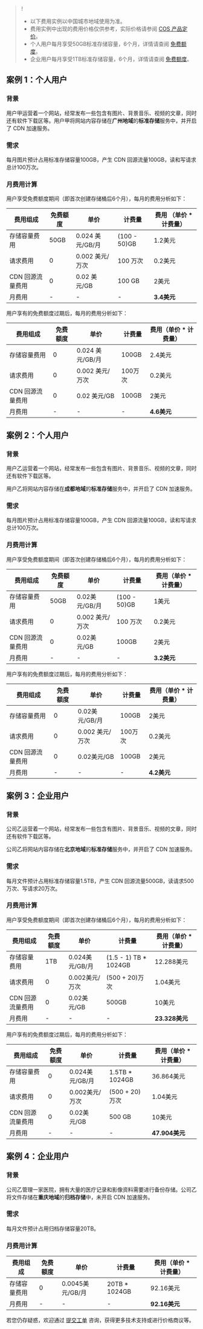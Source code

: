 >!
>- 以下费用实例以中国城市地域使用为准。
>- 费用实例中出现的费用价格仅供参考，实际价格请参阅 [COS 产品定价](https://intl.cloud.tencent.com/document/product/436/6239)。
>- 个人用户每月享受50GB标准存储容量，6个月，详情请查阅 [免费额度](https://intl.cloud.tencent.com/document/product/436/6240)。
>- 企业用户每月享受1TB标准存储容量，6个月，详情请查阅 [免费额度](https://intl.cloud.tencent.com/document/product/436/6240)。

## 案例 1：个人用户

### 背景

用户甲运营着一个网站，经常发布一些包含有图片、背景音乐、视频的文章，同时还有软件下载区等。用户甲将网站内容存储在**广州地域**的**标准存储**服务中，并开启了 CDN 加速服务。

### 需求

每月图片预计占用标准存储容量100GB，产生 CDN 回源流量100GB，读和写请求总计100万次。

### 月费用计算

用户享受免费额度期间（即首次创建存储桶后6个月），每月的费用分析如下：

| 费用组成         | 免费额度 | 单价          | 计费量      | 费用 （单价 * 计费量） |
| ---------------- | -------- | ------------- | ----------- | ------------------------ |
| 存储容量费用     | 50GB    | 0.024 美元/GB/月 | (100 - 50)GB | 1.2美元                      |
| 请求费用         | 0        | 0.002 美元/万次  | 100 万次    | 0.2美元                        |
| CDN 回源流量费用 | 0        | 0.02 美元/GB    | 100 GB      | 2美元                       |
| 月费用           | -        | -            | -           | **3.4美元**                 |

用户享有的免费额度过期后，每月的费用分析如下：

| 费用组成         | 免费额度 | 单价          | 计费量   | 费用（单价 * 计费量） |
| ---------------- | -------- | ------------- | -------- | ------------------------ |
| 存储容量费用     | 0        | 0.024 美元/GB/月 | 100GB   | 2.4美元                    |
| 请求费用         | 0        | 0.002 美元/万次 | 100万次 | 0.2美元                    |
| CDN 回源流量费用 | 0        | 0.02 美元/GB | 100GB   | 2美元                     |
| 月费用           | -       | -             | -        | **4.6美元**               |


## 案例 2：个人用户

### 背景

用户乙运营着一个网站，经常发布一些包含有图片、背景音乐、视频的文章，同时还有软件下载区等。

用户乙将网站内容存储在**成都地域**的**标准存储**服务中，并开启了 CDN 加速服务。 

### 需求

每月图片预计占用标准存储容量100GB，产生 CDN 回源流量100GB，读和写请求总计100万次。

### 月费用计算

用户享受免费额度期间（即首次创建存储桶后6个月），每月的费用分析如下：

| 费用组成         | 免费额度 | 单价           | 计费量      | 费用（单价 \* 计费量） |
| ---------------- | -------- | -------------- | ----------- | ------------------------ |
| 存储容量费用     | 50GB    | 0.02美元/GB/月 | (100 - 50)GB | 1美元                  |
| 请求费用         | 0        | 0.002 美元/万次 | 100 万次    | 0.2美元                    |
| CDN 回源流量费用 | 0        | 0.02美元/GB  | 100GB      | 2美元                     |
| 月费用           | -        | -              | -           | **3.2美元**            |

用户享有的免费额度过期后，每月的费用分析如下：

| 费用组成         | 免费额度 | 单价           | 计费量   | 费用（单价 \* 计费量） |
| ---------------- | -------- | -------------- | -------- | ------------------------ |
| 存储容量费用     | 0        | 0.02美元/GB/月 | 100GB   | 2美元                    |
| 请求费用         | 0        | 0.002 美元/万次 | 100万次 | 0.2美元                    |
| CDN 回源流量费用 | 0        | 0.02美元/GB | 100GB   | 2美元                     |
| 月费用           | -        | -              | -        | **4.2美元**             |

## 案例 3：企业用户

### 背景

公司乙运营着一个网站，经常发布一些包含有图片、背景音乐、视频的文章，同时还有软件下载区等。

公司乙将网站内容存储在**北京地域**的**标准存储**服务中，并开启了 CDN 加速服务。 

### 需求

每月文件预计占用标准存储容量1.5TB，产生 CDN 回源流量500GB，读请求500万次、写请求20万次。

### 月费用计算

用户享受免费额度期间（即首次创建存储桶后6个月），每月的费用分析如下：

| 费用组成         | 免费额度 | 单价          | 计费量              | 费用（单价 \* 计费量） |
| ---------------- | -------- | ------------- | ------------------- | ------------------------ |
| 存储容量费用     | 1TB     | 0.024美元/GB/月 | (1.5 - 1) TB * 1024GB | 12.288美元             |
| 请求费用         | 0        | 0.002美元/万次 | (500 + 20)万次       | 1.04美元                 |
| CDN 回源流量费用 | 0        | 0.02美元/GB | 500GB              | 10美元                    |
| 月费用           | -        |-             | -                   | **23.328美元**        |

用户享有的免费额度过期后，每月的费用分析如下：

| 费用组成         | 免费额度 | 单价          | 计费量        | 费用（单价 \* 计费量） |
| ---------------- | -------- | ------------- | ------------- | ------------------------ |
| 存储容量费用     | 0        | 0.024美元/GB/月 | 1.5TB * 1024GB | 36.864美元            |
| 请求费用         | 0        | 0.002美元/万次 | (500 + 20)万次 | 1.04美元                 |
| CDN 回源流量费用 | 0        | 0.02美元/GB | 500 GB        | 10美元                    |
| 月费用           | -        |-             | -             | **47.904美元**        |

## 案例 4：企业用户

### 背景 

公司乙管理一家医院，拥有大量的医疗记录和影像资料需要进行备份存储。公司乙将文件存储在**重庆地域**的**归档存储**中，未开启 CDN 加速服务。

### 需求

每月文件预计占用归档存储容量20TB。

### 月费用计算

| 费用组成     | 免费额度 | 单价          | 计费量       | 费用（单价 \* 计费量） |
| ------------ | -------- | ------------- | ------------ | ------------------------ |
| 存储容量费用 | 0        | 0.0045美元/GB/月 | 20TB * 1024GB | 92.16美元             |
| 月费用       | -        | -             | -           | **92.16美元**         |

若您仍存疑惑，欢迎通过 [提交工单](https://console.cloud.tencent.com/workorder/category) 咨询，获得更多技术支持或进行价格商议等。

